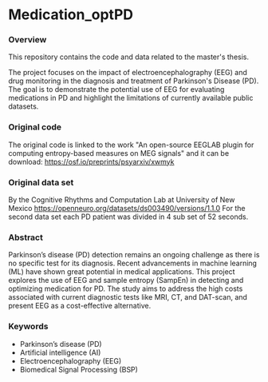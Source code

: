 # Medication_optPD

### Overview

This repository contains the code and data related to the master's thesis.

The project focuses on the impact of electroencephalography (EEG) and drug monitoring in the diagnosis and treatment of Parkinson's Disease (PD). The goal is to demonstrate the potential use of EEG for evaluating medications in PD and highlight the limitations of currently available public datasets.

### Original code
The original code is linked to the work "An open-source EEGLAB plugin for computing entropy-based measures on MEG signals" and it can be download:
https://osf.io/preprints/psyarxiv/xwmyk

### Original data set
By the Cognitive Rhythms and Computation Lab at University of New Mexico
https://openneuro.org/datasets/ds003490/versions/1.1.0
For the second data set each PD patient was divided in 4 sub set of 52 seconds.

### Abstract

Parkinson’s disease (PD) detection remains an ongoing challenge as there is no specific test for its diagnosis. Recent advancements in machine learning (ML) have shown great potential in medical applications. This project explores the use of EEG and sample entropy (SampEn) in detecting and optimizing medication for PD. The study aims to address the high costs associated with current diagnostic tests like MRI, CT, and DAT-scan, and present EEG as a cost-effective alternative.

### Keywords
* Parkinson’s disease (PD)
* Artificial intelligence (AI)
* Electroencephalography (EEG)
* Biomedical Signal Processing (BSP)
